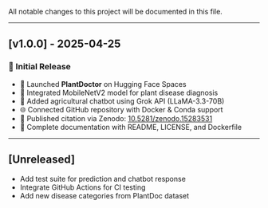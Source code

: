All notable changes to this project will be documented in this file.

---

## [v1.0.0] - 2025-04-25

### 🎉 Initial Release

- 🚀 Launched **PlantDoctor** on Hugging Face Spaces
- 🧠 Integrated MobileNetV2 model for plant disease diagnosis
- 💬 Added agricultural chatbot using Grok API (LLaMA-3.3-70B)
- 🌐 Connected GitHub repository with Docker & Conda support
- 📝 Published citation via Zenodo: [10.5281/zenodo.15283531](https://doi.org/10.5281/zenodo.15283721)
- 📄 Complete documentation with README, LICENSE, and Dockerfile

---

## [Unreleased]

- Add test suite for prediction and chatbot response
- Integrate GitHub Actions for CI testing
- Add new disease categories from PlantDoc dataset
